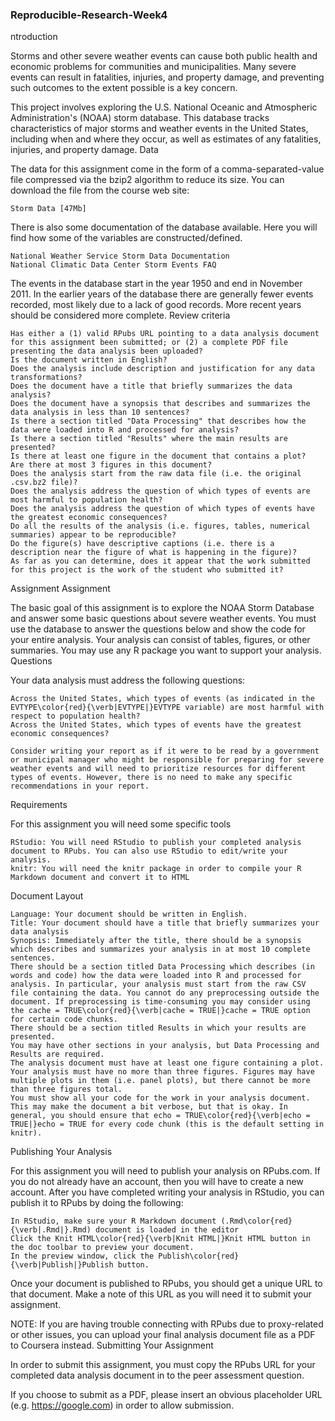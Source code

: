 ### Reproducible-Research-Week4
ntroduction

Storms and other severe weather events can cause both public health and economic problems for communities and municipalities. Many severe events can result in fatalities, injuries, and property damage, and preventing such outcomes to the extent possible is a key concern.

This project involves exploring the U.S. National Oceanic and Atmospheric Administration's (NOAA) storm database. This database tracks characteristics of major storms and weather events in the United States, including when and where they occur, as well as estimates of any fatalities, injuries, and property damage.
Data

The data for this assignment come in the form of a comma-separated-value file compressed via the bzip2 algorithm to reduce its size. You can download the file from the course web site:

    Storm Data [47Mb]

There is also some documentation of the database available. Here you will find how some of the variables are constructed/defined.

    National Weather Service Storm Data Documentation
    National Climatic Data Center Storm Events FAQ

The events in the database start in the year 1950 and end in November 2011. In the earlier years of the database there are generally fewer events recorded, most likely due to a lack of good records. More recent years should be considered more complete.
Review criteria

    Has either a (1) valid RPubs URL pointing to a data analysis document for this assignment been submitted; or (2) a complete PDF file presenting the data analysis been uploaded?
    Is the document written in English?
    Does the analysis include description and justification for any data transformations?
    Does the document have a title that briefly summarizes the data analysis?
    Does the document have a synopsis that describes and summarizes the data analysis in less than 10 sentences?
    Is there a section titled "Data Processing" that describes how the data were loaded into R and processed for analysis?
    Is there a section titled "Results" where the main results are presented?
    Is there at least one figure in the document that contains a plot?
    Are there at most 3 figures in this document?
    Does the analysis start from the raw data file (i.e. the original .csv.bz2 file)?
    Does the analysis address the question of which types of events are most harmful to population health?
    Does the analysis address the question of which types of events have the greatest economic consequences?
    Do all the results of the analysis (i.e. figures, tables, numerical summaries) appear to be reproducible?
    Do the figure(s) have descriptive captions (i.e. there is a description near the figure of what is happening in the figure)?
    As far as you can determine, does it appear that the work submitted for this project is the work of the student who submitted it?




Assignment
Assignment

The basic goal of this assignment is to explore the NOAA Storm Database and answer some basic questions about severe weather events. You must use the database to answer the questions below and show the code for your entire analysis. Your analysis can consist of tables, figures, or other summaries. You may use any R package you want to support your analysis.
Questions

Your data analysis must address the following questions:

    Across the United States, which types of events (as indicated in the EVTYPE\color{red}{\verb|EVTYPE|}EVTYPE variable) are most harmful with respect to population health?
    Across the United States, which types of events have the greatest economic consequences?

    Consider writing your report as if it were to be read by a government or municipal manager who might be responsible for preparing for severe weather events and will need to prioritize resources for different types of events. However, there is no need to make any specific recommendations in your report.
Requirements

For this assignment you will need some specific tools

    RStudio: You will need RStudio to publish your completed analysis document to RPubs. You can also use RStudio to edit/write your analysis.
    knitr: You will need the knitr package in order to compile your R Markdown document and convert it to HTML

Document Layout

    Language: Your document should be written in English.
    Title: Your document should have a title that briefly summarizes your data analysis
    Synopsis: Immediately after the title, there should be a synopsis which describes and summarizes your analysis in at most 10 complete sentences.
    There should be a section titled Data Processing which describes (in words and code) how the data were loaded into R and processed for analysis. In particular, your analysis must start from the raw CSV file containing the data. You cannot do any preprocessing outside the document. If preprocessing is time-consuming you may consider using the cache = TRUE\color{red}{\verb|cache = TRUE|}cache = TRUE option for certain code chunks.
    There should be a section titled Results in which your results are presented.
    You may have other sections in your analysis, but Data Processing and Results are required.
    The analysis document must have at least one figure containing a plot.
    Your analysis must have no more than three figures. Figures may have multiple plots in them (i.e. panel plots), but there cannot be more than three figures total.
    You must show all your code for the work in your analysis document. This may make the document a bit verbose, but that is okay. In general, you should ensure that echo = TRUE\color{red}{\verb|echo = TRUE|}echo = TRUE for every code chunk (this is the default setting in knitr).

Publishing Your Analysis

For this assignment you will need to publish your analysis on RPubs.com. If you do not already have an account, then you will have to create a new account. After you have completed writing your analysis in RStudio, you can publish it to RPubs by doing the following:

    In RStudio, make sure your R Markdown document (.Rmd\color{red}{\verb|.Rmd|}.Rmd) document is loaded in the editor
    Click the Knit HTML\color{red}{\verb|Knit HTML|}Knit HTML button in the doc toolbar to preview your document.
    In the preview window, click the Publish\color{red}{\verb|Publish|}Publish button.

Once your document is published to RPubs, you should get a unique URL to that document. Make a note of this URL as you will need it to submit your assignment.

NOTE: If you are having trouble connecting with RPubs due to proxy-related or other issues, you can upload your final analysis document file as a PDF to Coursera instead.
Submitting Your Assignment

In order to submit this assignment, you must copy the RPubs URL for your completed data analysis document in to the peer assessment question.

If you choose to submit as a PDF, please insert an obvious placeholder URL (e.g. https://google.com) in order to allow submission.
